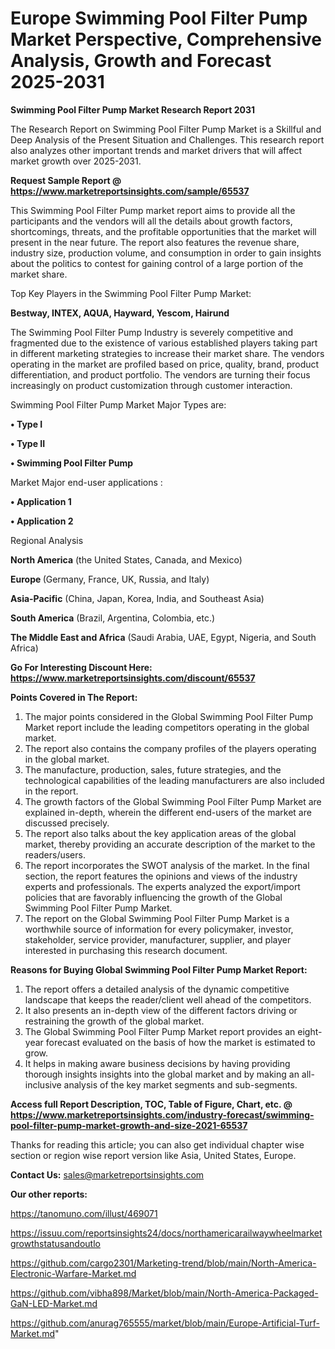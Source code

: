 # Europe Swimming Pool Filter Pump Market Perspective, Comprehensive Analysis, Growth and Forecast 2025-2031

<strong>Swimming Pool Filter Pump Market Research Report 2031</strong>

The Research Report on Swimming Pool Filter Pump Market is a Skillful and Deep Analysis of the Present Situation and Challenges. This research report also analyzes other important trends and market drivers that will affect market growth over 2025-2031.

<strong>Request Sample Report @ <a href=https://www.marketreportsinsights.com/sample/65537>https://www.marketreportsinsights.com/sample/65537</a></strong>

This Swimming Pool Filter Pump market report aims to provide all the participants and the vendors will all the details about growth factors, shortcomings, threats, and the profitable opportunities that the market will present in the near future. The report also features the revenue share, industry size, production volume, and consumption in order to gain insights about the politics to contest for gaining control of a large portion of the market share.

Top Key Players in the Swimming Pool Filter Pump Market:

<strong>Bestway, INTEX, AQUA, Hayward, Yescom, Hairund</strong>

The Swimming Pool Filter Pump Industry is severely competitive and fragmented due to the existence of various established players taking part in different marketing strategies to increase their market share. The vendors operating in the market are profiled based on price, quality, brand, product differentiation, and product portfolio. The vendors are turning their focus increasingly on product customization through customer interaction.

Swimming Pool Filter Pump Market Major Types are:

<strong>• Type I

• Type II

• Swimming Pool Filter Pump</strong>

Market Major end-user applications :

<strong>• Application 1

• Application 2</strong>

Regional Analysis

</u><strong><b>North America</b></strong> (the United States, Canada, and Mexico)

<strong><b>Europe </b></strong>(Germany, France, UK, Russia, and Italy)

<strong><b>Asia-Pacific</b></strong> (China, Japan, Korea, India, and Southeast Asia)

<strong><b>South America</b></strong> (Brazil, Argentina, Colombia, etc.)

<strong><b>The Middle East and Africa</b></strong> (Saudi Arabia, UAE, Egypt, Nigeria, and South Africa)

<strong>Go For Interesting Discount Here: <a href=https://www.marketreportsinsights.com/discount/65537>https://www.marketreportsinsights.com/discount/65537</a></strong>

<strong>Points Covered in The Report:</strong>
<ol>
  <li>The major points considered in the Global Swimming Pool Filter Pump Market report include the leading competitors operating in the global market.</li>
  <li>The report also contains the company profiles of the players operating in the global market.</li>
  <li>The manufacture, production, sales, future strategies, and the technological capabilities of the leading manufacturers are also included in the report.</li>
  <li>The growth factors of the Global Swimming Pool Filter Pump Market are explained in-depth, wherein the different end-users of the market are discussed precisely.</li>
  <li>The report also talks about the key application areas of the global market, thereby providing an accurate description of the market to the readers/users.</li>
  <li>The report incorporates the SWOT analysis of the market. In the final section, the report features the opinions and views of the industry experts and professionals. The experts analyzed the export/import policies that are favorably influencing the growth of the Global Swimming Pool Filter Pump Market.</li>
  <li>The report on the Global Swimming Pool Filter Pump Market is a worthwhile source of information for every policymaker, investor, stakeholder, service provider, manufacturer, supplier, and player interested in purchasing this research document.</li>
</ol>
<strong>Reasons for Buying Global Swimming Pool Filter Pump Market Report:</strong>

<ol>
  <li>The report offers a detailed analysis of the dynamic competitive landscape that keeps the reader/client well ahead of the competitors.</li>
  <li>It also presents an in-depth view of the different factors driving or restraining the growth of the global market.</li>
  <li>The Global Swimming Pool Filter Pump Market report provides an eight-year forecast evaluated on the basis of how the market is estimated to grow.</li>
  <li>It helps in making aware business decisions by having providing thorough insights insights into the global market and by making an all-inclusive analysis of the key market segments and sub-segments.</li>
</ol>
<strong>Access full Report Description, TOC, Table of Figure, Chart, etc. @ <a href=https://www.marketreportsinsights.com/industry-forecast/swimming-pool-filter-pump-market-growth-and-size-2021-65537>https://www.marketreportsinsights.com/industry-forecast/swimming-pool-filter-pump-market-growth-and-size-2021-65537</a></strong>


Thanks for reading this article; you can also get individual chapter wise section or region wise report version like Asia, United States, Europe.

<strong>Contact Us:</strong>
sales@marketreportsinsights.com

<strong>Our other reports:</strong>

<a href=https://tanomuno.com/illust/469071>https://tanomuno.com/illust/469071</a>

<a href=https://issuu.com/reportsinsights24/docs/northamericarailwaywheelmarketgrowthstatusandoutlo>https://issuu.com/reportsinsights24/docs/northamericarailwaywheelmarketgrowthstatusandoutlo</a>

<a href=https://github.com/cargo2301/Marketing-trend/blob/main/North-America-Electronic-Warfare-Market.md>https://github.com/cargo2301/Marketing-trend/blob/main/North-America-Electronic-Warfare-Market.md</a>

<a href=https://github.com/vibha898/Market/blob/main/North-America-Packaged-GaN-LED-Market.md>https://github.com/vibha898/Market/blob/main/North-America-Packaged-GaN-LED-Market.md</a>

<a href=https://github.com/anurag765555/market/blob/main/Europe-Artificial-Turf-Market.md>https://github.com/anurag765555/market/blob/main/Europe-Artificial-Turf-Market.md</a>"
